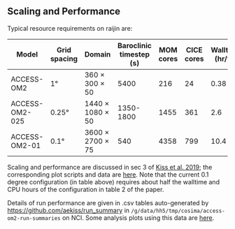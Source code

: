 ## Scaling and Performance

Typical resource requirements on raijin are:

| Model | Grid spacing | Domain | Baroclinic timestep (s) | MOM cores | CICE cores | Walltime (hr/yr) | CPU (hr/yr) | Memory (Gb) |
| - | - | - | - | - | - | - | - | - |
| ACCESS-OM2 | 1° | 360 × 300 × 50 | 5400 | 216 | 24 | 0.38 | 118 | 83 |
| ACCESS-OM2-025 | 0.25° | 1440 × 1080 × 50 | 1350-1800 | 1455 | 361 | 2.6 | 4,700 | 522 |
| ACCESS-OM2-01 | 0.1° | 3600 × 2700 × 75 | 540 | 4358 | 799 | 10.4 | 68,000 | 2437 |

Scaling and performance are discussed in sec 3 of [Kiss et al. 2019](https://doi.org/10.5194/gmd-2019-106); the corresponding plot scripts and data are [here](https://github.com/COSIMA/ACCESS-OM2-1-025-010deg-report/tree/master/figures/scaling_mom_cice). Note that the current 0.1 degree configuration (in table above) requires about half the walltime and CPU hours of the configuration in table 2 of the paper.

Details of run performance are given in .csv tables auto-generated by https://github.com/aekiss/run_summary in `/g/data/hh5/tmp/cosima/access-om2-run-summaries` on NCI. Some analysis plots using this data are [here](https://github.com/aekiss/notebooks/blob/master/run_summary.ipynb).
